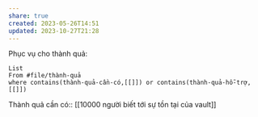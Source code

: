 ```yaml
---
share: true
created: 2023-05-26T14:51
updated: 2023-10-27T21:28
---
```

Phục vụ cho thành quả:
```dataview
List 
From #file/thành-quả 
where contains(thành-quả-cần-có,[[]]) or contains(thành-quả-hỗ-trợ,[[]]) 
```
Thành quả cần có:: [[10000 người biết tới sự tồn tại của vault]]
